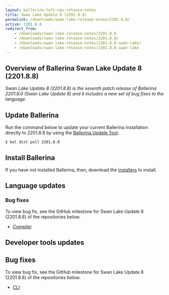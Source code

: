 ```yaml
---
layout: ballerina-left-nav-release-notes
title: Swan Lake Update 8 (2201.8.8) 
permalink: /downloads/swan-lake-release-notes/2201.8.8/
active: 2201.8.8
redirect_from: 
    - /downloads/swan-lake-release-notes/2201.8.8
    - /downloads/swan-lake-release-notes/2201.8.8/
    - /downloads/swan-lake-release-notes/2201.8.8-swan-lake/
    - /downloads/swan-lake-release-notes/2201.8.8-swan-lake
---
```


## Overview of Ballerina Swan Lake Update 8 (2201.8.8)

<em>Swan Lake Update 8 (2201.8.8) is the seventh patch release of Ballerina 2201.8.0 (Swan Lake Update 8) and it includes a new set of bug fixes to the language.</em>

## Update Ballerina

Run the command below to update your current Ballerina installation directly to 2201.8.8 by using the [Ballerina Update Tool](/learn/update-tool/).

```
$ bal dist pull 2201.8.8
```

## Install Ballerina

If you have not installed Ballerina, then, download the [installers](/downloads/#swanlake) to install.

## Language updates

### Bug fixes

To view bug fix, see the GitHub milestone for Swan Lake Update 8 (2201.8.8) of the repositories below.
- [Compiler](https://github.com/ballerina-platform/ballerina-lang/issues/41901)

## Developer tools updates

## Bug fixes

To view bug fix, see the GitHub milestone for Swan Lake Update 8 (2201.8.8) of the repositories below.
- [CLI](https://github.com/ballerina-platform/ballerina-lang/milestone/171?closed=1)
